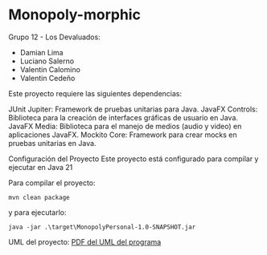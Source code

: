 # Monopoly-morphic


Grupo 12 - Los Devaluados:
- Damian Lima
- Luciano Salerno
- Valentin Calomino
- Valentin Cedeño

Este proyecto requiere las siguientes dependencias:

JUnit Jupiter: Framework de pruebas unitarias para Java.
JavaFX Controls: Biblioteca para la creación de interfaces gráficas de usuario en Java.
JavaFX Media: Biblioteca para el manejo de medios (audio y video) en aplicaciones JavaFX.
Mockito Core: Framework para crear mocks en pruebas unitarias en Java.

Configuración del Proyecto
Este proyecto está configurado para compilar y ejecutar en Java 21

Para compilar el proyecto:
```shell
mvn clean package
```
y para ejecutarlo:
```shell
java -jar .\target\MonopolyPersonal-1.0-SNAPSHOT.jar
```
UML del proyecto: [PDF del UML del programa](https://github.com/qbixxx/Monopoly-morphic/files/15135817/exported_from_idea.drawio.pdf)
